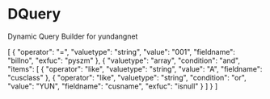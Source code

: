 # DQuery
Dynamic Query Builder for yundangnet

[
  {
    "operator": "=",
    "valuetype": "string",
    "value": "001",
    "fieldname": "billno",
    "exfuc": "pyszm"
  },
  {
    "valuetype": "array",
    "condition": "and",
    "items": [
      {
        "operator": "like",
        "valuetype": "string",
        "value": "A",
        "fieldname": "cusclass"
      },
      {
        "operator": "like",
        "valuetype": "string",
        "condition": "or",
        "value": "YUN",
        "fieldname": "cusname",
        "exfuc": "isnull"
      }
    ]
  }
]
